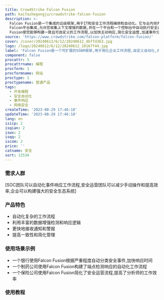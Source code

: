 ```yaml
---
title: CrowdStrike Falcon Fusion
path: kaifazhegongju/crowdstrike-falcon-fusion
description: >-
  Falcon Fusion是一个集成的云级框架,用于IT和安全工作流程编排和自动化。它与业内领先的CrowdStrike
  Falcon平台集成,允许您收集上下文增强的数据,并在一个平台和一个控制台中自动执行安全运营、威胁情报和事件响应,以缓解网络威胁和漏洞。Falcon
  Fusion使您能够构建一致且可自定义的工作流程,以加快主动响应,简化安全运营,加速事件分类和实时响应,降低成本和资源,并构建强大的开放生态系统。
source: 'https://www.crowdstrike.com/falcon-platform/falcon-fusion/'
cover: /cover/20240612/6/12/20240612_dbffd363.jpg
logo: /logo/20240612/6/12/20240612_10167f44.jpg
label: 'Falcon Fusion是一个可扩展的SOAR框架,用于简化企业工作流程,自定义自动化,并优化IT和安全运营'
component: false
procattr: 5
procattrname: 编程
procform: 1
procformname: 网站
proctype: 1
proctypename: 普通产品
tags:
  - 开发编程
  - 安全自动化
  - 事件响应
  - 网络安全
createTime: '2023-08-29 17:46:18'
updateTime: '2023-08-29 17:46:18'
lang: en
isicp: 2
isqian: 2
iswx: 2
isqq: 2
iscom: 2
price: ''
catname: 安全
sort: 12534
---
```




### 需求人群
[SOC团队可以自动化事件响应工作流程,安全运营团队可以减少手动操作和提高效率,企业可以构建强大的安全生态系统]

### 产品特色
- 自动化复杂的工作流程
- 利用丰富的数据增强检测和响应逻辑
- 更快地接收通知和警报
- 提高一致性和简化管理

### 使用场景示例
- 一个银行使用Falcon Fusion根据严重程度自动分类安全事件,加快响应时间
- 一个制药公司使用Falcon Fusion构建了端点检测响应的自动化工作流程
- 一个保险公司使用Falcon Fusion简化了安全运营流程,提高了分析师的工作效率

### 使用教程


  
